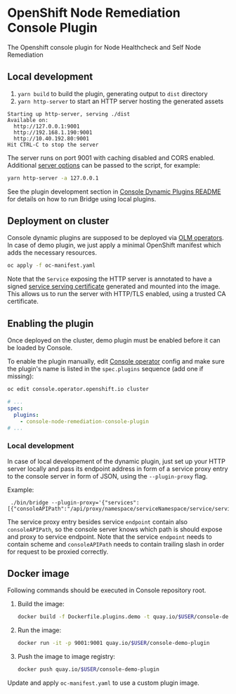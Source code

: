 # OpenShift Node Remediation Console Plugin
The Openshift console plugin for Node Healthcheck and Self Node Remediation

## Local development

1. `yarn build` to build the plugin, generating output to `dist` directory
2. `yarn http-server` to start an HTTP server hosting the generated assets

```
Starting up http-server, serving ./dist
Available on:
  http://127.0.0.1:9001
  http://192.168.1.190:9001
  http://10.40.192.80:9001
Hit CTRL-C to stop the server
```

The server runs on port 9001 with caching disabled and CORS enabled. Additional
[server options](https://github.com/http-party/http-server#available-options) can be passed to
the script, for example:

```sh
yarn http-server -a 127.0.0.1
```

See the plugin development section in
[Console Dynamic Plugins README](/frontend/packages/console-dynamic-plugin-sdk/README.md) for details
on how to run Bridge using local plugins.

## Deployment on cluster

Console dynamic plugins are supposed to be deployed via [OLM operators](https://github.com/operator-framework).
In case of demo plugin, we just apply a minimal OpenShift manifest which adds the necessary resources.

```sh
oc apply -f oc-manifest.yaml
```

Note that the `Service` exposing the HTTP server is annotated to have a signed
[service serving certificate](https://access.redhat.com/documentation/en-us/openshift_container_platform/4.9/html/security_and_compliance/configuring-certificates#add-service-serving)
generated and mounted into the image. This allows us to run the server with HTTP/TLS enabled, using
a trusted CA certificate.

## Enabling the plugin

Once deployed on the cluster, demo plugin must be enabled before it can be loaded by Console.

To enable the plugin manually, edit [Console operator](https://github.com/openshift/console-operator)
config and make sure the plugin's name is listed in the `spec.plugins` sequence (add one if missing):

```sh
oc edit console.operator.openshift.io cluster
```

```yaml
# ...
spec:
  plugins:
    - console-node-remediation-console-plugin
# ...
```
### Local development

In case of local developement of the dynamic plugin, just set up your
HTTP server locally and pass its endpoint address in form of a service proxy 
entry to the console server in form of JSON, using the `--plugin-proxy` flag.


Example:
```
 ./bin/bridge --plugin-proxy='{"services":[{"consoleAPIPath":"/api/proxy/namespace/serviceNamespace/service/serviceName:9991/","endpoint":"http://localhost:8080"}]}'
```

The service proxy entry besides service `endpoint` contain also `consoleAPIPath`, so the console server knows which path is should expose and proxy to service endpoint.
Note that the service `endpoint` needs to contain scheme and `consoleAPIPath` needs to contain trailing slash in order for request to be proxied correctly.

## Docker image

Following commands should be executed in Console repository root.

1. Build the image:
   ```sh
   docker build -f Dockerfile.plugins.demo -t quay.io/$USER/console-demo-plugin .
   ```
2. Run the image:
   ```sh
   docker run -it -p 9001:9001 quay.io/$USER/console-demo-plugin
   ```
3. Push the image to image registry:
   ```sh
   docker push quay.io/$USER/console-demo-plugin
   ```

Update and apply `oc-manifest.yaml` to use a custom plugin image.

